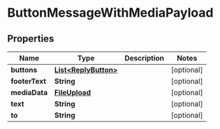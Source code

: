 

# ButtonMessageWithMediaPayload


## Properties

| Name | Type | Description | Notes |
|------------ | ------------- | ------------- | -------------|
|**buttons** | [**List&lt;ReplyButton&gt;**](ReplyButton.md) |  |  [optional] |
|**footerText** | **String** |  |  [optional] |
|**mediaData** | [**FileUpload**](FileUpload.md) |  |  [optional] |
|**text** | **String** |  |  [optional] |
|**to** | **String** |  |  [optional] |



